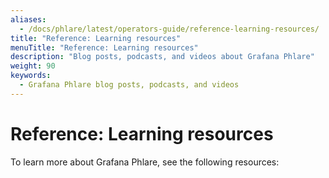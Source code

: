 ```yaml
---
aliases:
  - /docs/phlare/latest/operators-guide/reference-learning-resources/
title: "Reference: Learning resources"
menuTitle: "Reference: Learning resources"
description: "Blog posts, podcasts, and videos about Grafana Phlare"
weight: 90
keywords:
  - Grafana Phlare blog posts, podcasts, and videos
---
```


# Reference: Learning resources

To learn more about Grafana Phlare, see the following resources:
